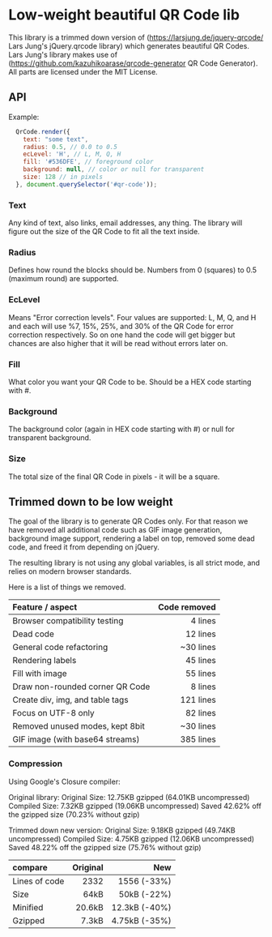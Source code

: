 # Low-weight beautiful QR Code lib
This library is a trimmed down version of (https://larsjung.de/jquery-qrcode/ Lars Jung's jQuery.qrcode library) which generates beautiful QR Codes. Lars Jung's library makes use of (https://github.com/kazuhikoarase/qrcode-generator QR Code Generator). All parts are licensed under the MIT License.

## API
Example:
```javascript
  QrCode.render({
    text: "some text",
    radius: 0.5, // 0.0 to 0.5
    ecLevel: 'H', // L, M, Q, H
    fill: '#536DFE', // foreground color
    background: null, // color or null for transparent
    size: 128 // in pixels
  }, document.querySelector('#qr-code'));
```

### Text
Any kind of text, also links, email addresses, any thing. The library will figure out the size of the QR Code to fit all the text inside.

### Radius
Defines how round the blocks should be. Numbers from 0 (squares) to 0.5 (maximum round) are supported.

### EcLevel
Means "Error correction levels". Four values are supported: L, M, Q, and H  and each will use %7, 15%, 25%, and 30% of the QR Code for error correction respectively. So on one hand the code will get bigger but chances are also higher that it will be read without errors later on.

### Fill
What color you want your QR Code to be. Should be a HEX code starting with #.

### Background
The background color (again in HEX code starting with #) or null for transparent background.

### Size
The total size of the final QR Code in pixels - it will be a square.

## Trimmed down to be low weight
The goal of the library is to generate QR Codes only. For that reason we have removed all additional code such as GIF image generation, background image support, rendering a label on top, removed some dead code, and freed it from depending on jQuery.

The resulting library is not using any global variables, is all strict mode, and relies on modern browser standards.

Here is a list of things we removed.

Feature / aspect | Code removed
:--- | ---:
Browser compatibility testing | 4 lines
Dead code | 12 lines
General code refactoring | ~30 lines
Rendering labels | 45 lines
Fill with image | 55 lines
Draw non-rounded corner QR Code | 8 lines
Create div, img, and table tags | 121 lines
Focus on UTF-8 only | 82 lines
Removed unused modes, kept 8bit | ~30 lines
GIF image (with base64 streams) | 385 lines

### Compression
Using  Google's Closure compiler:

Original library:
Original Size: 12.75KB gzipped (64.01KB uncompressed)
Compiled Size: 7.32KB gzipped (19.06KB uncompressed)
Saved 42.62% off the gzipped size (70.23% without gzip)

Trimmed down new version:
Original Size: 9.18KB gzipped (49.74KB uncompressed)
Compiled Size: 4.75KB gzipped (12.06KB uncompressed)
Saved 48.22% off the gzipped size (75.76% without gzip)

compare | Original | New
:--- | ---: | ---:
Lines of code | 2332 | 1556 (-33%)
Size | 64kB | 50kB (-22%)
Minified | 20.6kB | 12.3kB (-40%)
Gzipped | 7.3kB | 4.75kB (-35%)
